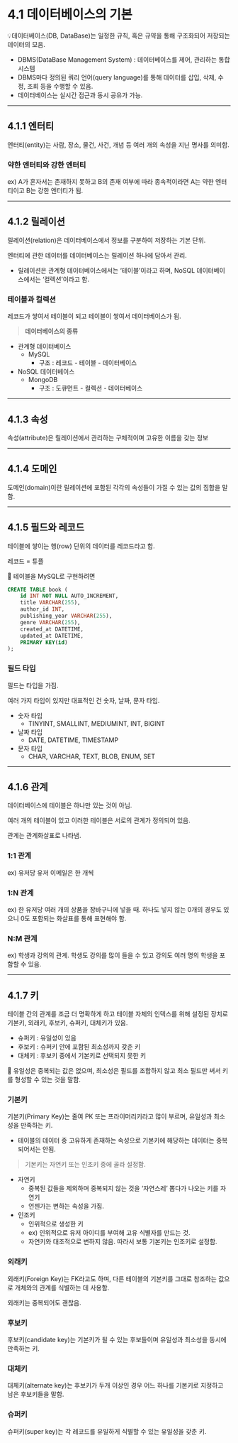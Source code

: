 # 4.1 데이터베이스의 기본
💡데이터베이스(DB, DataBase)는 일정한 규칙, 혹은 규약을 통해 구조화되어 저장되는 데이터의 모음.

- DBMS(DataBase Management System) : 데이터베이스를 제어, 관리하는 통합 시스템
- DBMS마다 정의된 쿼리 언어(query language)를 통해 데이터를 삽입, 삭제, 수정, 조회 등을 수행할 수 있음.
- 데이터베이스는 실시간 접근과 동시 공유가 가능.

---

## 4.1.1 엔터티
엔터티(entity)는 사람, 장소, 물건, 사건, 개념 등 여러 개의 속성을 지닌 명사를 의미함.

### 약한 엔터티와 강한 엔터티
ex) A가 혼자서는 존재하지 못하고 B의 존재 여부에 따라 종속적이라면 A는 약한 엔터티이고 B는 강한 엔터티가 됨.

---

## 4.1.2 릴레이션

릴레이션(relation)은 데이터베이스에서 정보를 구분하여 저장하는 기본 단위.

엔터티에 관한 데이터를 데이터베이스는 릴레이션 하나에 담아서 관리.

- 릴레이션은 관계형 데이터베이스에서는 ‘테이블’이라고 하며, NoSQL 데이터베이스에서는 ‘컬렉션’이라고 함.

### 테이블과 컬렉션

레코드가 쌓여서 테이블이 되고 테이블이 쌓여서 데이터베이스가 됨.

> **데이터베이스의 종류**
>
- 관계형 데이터베이스
    - MySQL
        - 구조 : 레코드 - 테이블 - 데이터베이스
- NoSQL 데이터베이스
    - MongoDB
        - 구조 : 도큐먼트 - 컬렉션 - 데이터베이스

---

## 4.1.3 속성

속성(attribute)은 릴레이션에서 관리하는 구체적이며 고유한 이름을 갖는 정보

---

## 4.1.4 도메인

도메인(domain)이란 릴레이션에 포함된 각각의 속성들이 가질 수 있는 값의 집합을 말함.

---

## 4.1.5 필드와 레코드

테이블에 쌓이는 행(row) 단위의 데이터를 레코드라고 함.

레코드 = 튜플

📌 테이블을 MySQL로 구현하려면
```sql
CREATE TABLE book (
	id INT NOT NULL AUTO_INCREMENT,
	title VARCHAR(255),
	author_id INT,
	publishing_year VARCHAR(255),
	genre VARCHAR(255),
	created_at DATETIME,
	updated_at DATETIME,
	PRIMARY KEY(id)
);
```

### 필드 타입

필드는 타입을 가짐.

여러 가지 타입이 있지만 대표적인 건 숫자, 날짜, 문자 타입.

- 숫자 타입
    - TINYINT, SMALLINT, MEDIUMINT, INT, BIGINT
- 날짜 타입
    - DATE, DATETIME, TIMESTAMP
- 문자 타입
    - CHAR, VARCHAR, TEXT, BLOB, ENUM, SET

---

## 4.1.6 관계

데이터베이스에 테이블은 하나만 있는 것이 아님.

여러 개의 테이블이 있고 이러한 테이블은 서로의 관계가 정의되어 있음.

관계는 관계화살표로 나타냄.

### 1:1 관계

ex) 유저당 유저 이메일은 한 개씩

### 1:N 관계

ex) 한 유저당 여러 개의 상품을 장바구니에 넣을 때. 하나도 넣지 않는 0개의 경우도 있으니 0도 포함되는 화살표를 통해 표현해야 함.

### N:M 관계

ex) 학생과 강의의 관계. 학생도 강의를 많이 들을 수 있고 강의도 여러 명의 학생을 포함할 수 있음.

---

## 4.1.7 키

테이블 간의 관계를 조금 더 명확하게 하고 테이블 자체의 인덱스를 위해 설정된 장치로 기본키, 외래키, 후보키, 슈퍼키, 대체키가 있음.

- 슈퍼키 : 유일성이 있음
- 후보키 : 슈퍼키 안에 포함된 최소성까지 갖춘 키
- 대체키 : 후보키 중에서 기본키로 선택되지 못한 키

📌 유일성은 중복되는 값은 없으며, 최소성은 필드를 조합하지 않고 최소 필드만 써서 키를 형성할 수 있는 것을 말함.

### 기본키

기본키(Primary Key)는 줄여 PK 또는 프라이머리키라고 많이 부르며, 유일성과 최소성을 만족하는 키.

- 테이블의 데이터 중 고유하게 존재하는 속성으로 기본키에 해당하는 데이터는 중복되어서는 안됨.

> 기본키는 자연키 또는 인조키 중에 골라 설정함.
>
- 자연키
    - 중복된 값들을 제외하며 중복되지 않는 것을 ‘자연스레’ 뽑다가 나오는 키를 자연키
    - 언젠가는 변하는 속성을 가짐.
- 인조키
    - 인위적으로 생성한 키
    - ex) 인위적으로 유저 아이디를 부여해 고유 식별자를 만드는 것.
    - 자연키와 대조적으로 변하지 않음. 따라서 보통 기본키는 인조키로 설정함.

### 외래키

외래키(Foreign Key)는 FK라고도 하며, 다른 테이블의 기본키를 그대로 참조하는 값으로 개체와의 관계를 식별하는 데 사용함.

외래키는 중복되어도 괜찮음.

### 후보키

후보키(candidate key)는 기본키가 될 수 있는 후보들이며 유일성과 최소성을 동시에 만족하는 키.

### 대체키

대체키(alternate key)는 후보키가 두개 이상인 경우 어느 하나를 기본키로 지정하고 남은 후보키들을 말함.

### 슈퍼키

슈퍼키(super key)는 각 레코드를 유일하게 식별할 수 있는 유일성을 갖춘 키.
